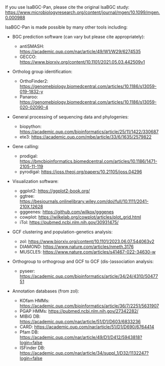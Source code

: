 If you use lsaBGC-Pan, please cite the original lsaBGC study: 
https://www.microbiologyresearch.org/content/journal/mgen/10.1099/mgen.0.000988

lsaBGC-Pan is made possible by many other tools including:
- BGC prediction software (can vary but please cite appropriately):
    - antiSMASH: https://academic.oup.com/nar/article/49/W1/W29/6274535
    - GECCO: https://www.biorxiv.org/content/10.1101/2021.05.03.442509v1

- Ortholog group identification:
    - OrthoFinder2: https://genomebiology.biomedcentral.com/articles/10.1186/s13059-019-1832-y
    - Panaroo: https://genomebiology.biomedcentral.com/articles/10.1186/s13059-020-02090-4

- General processing of sequencing data and phylogenies:
    - biopython: https://academic.oup.com/bioinformatics/article/25/11/1422/330687
    - ete3: https://academic.oup.com/mbe/article/33/6/1635/2579822

- Gene calling:
    - prodigal: https://bmcbioinformatics.biomedcentral.com/articles/10.1186/1471-2105-11-119
    - pyrodigal: https://joss.theoj.org/papers/10.21105/joss.04296

- Visualization software:
    - ggplot2: https://ggplot2-book.org/
    - ggtree: https://besjournals.onlinelibrary.wiley.com/doi/full/10.1111/2041-210X.12628
    - gggeenes: https://github.com/wilkox/gggenes
    - cowplot: https://wilkelab.org/cowplot/articles/plot_grid.html
    - iTol: https://pubmed.ncbi.nlm.nih.gov/30931475/

- GCF clustering and population-genetics analysis:
    - zol: https://www.biorxiv.org/content/10.1101/2023.06.07.544063v2
    - DIAMOND: https://www.nature.com/articles/nmeth.3176
    - MUSCLE5: https://www.nature.com/articles/s41467-022-34630-w

- Orthogroup to orthogroup and GCF to GCF (dis-)association analysis:
    - pyseer: https://academic.oup.com/bioinformatics/article/34/24/4310/5047751

- Annotation databases (from zol):
    - KOfam HMMs: https://academic.oup.com/bioinformatics/article/36/7/2251/5631907
    - PGAP HMMs: https://pubmed.ncbi.nlm.nih.gov/27342282/
    - MIBiG DB: https://academic.oup.com/nar/article/51/D1/D603/6833236
    - CARD: https://academic.oup.com/nar/article/51/D1/D690/6764414
    - Pfam DB: https://academic.oup.com/nar/article/49/D1/D412/5943818?login=false
    - ISFinder DB: https://academic.oup.com/nar/article/34/suppl_1/D32/1132247?login=false
